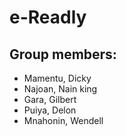 # e-Readly

## Group members:

- Mamentu, Dicky
- Najoan, Nain king
- Gara, Gilbert
- Puiya, Delon
- Mnahonin, Wendell

